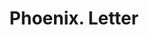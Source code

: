 ---
doi: 10.7916/D8GJ0W0N
date_other: '1900'
date_other_textual: 1900-1909
form: correspondence
genre:
- Letters (correspondence)
name:
- Phoenix
object_in_context_url: https://biggert.cul.columbia.edu/items/view/ave_biggert_00311
subject_hierarchical_geographic:
- Lexington, Kentucky, United States
subject_name:
- Phoenix
title: Phoenix. Letter
sort_title: Phoenix. Letter
call_number: ave_biggert_00311
coordinates:
- 38.02972222222222,-84.49472222222222
pid: ave_biggert_00311
identifiers: ave_biggert_00311
canvas_id: ldpd:395585
permalink: "/items/ave_biggert_00311/"
layout: iiif-image-page
---
